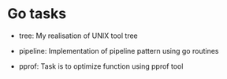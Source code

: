 # Go tasks

- tree:
My realisation of UNIX tool tree

- pipeline:
Implementation of pipeline pattern using go routines

- pprof:
Task is to optimize function using pprof tool
